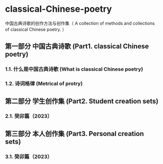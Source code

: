 # classical-Chinese-poetry
中国古典诗歌的创作方法与创作集（ A collection of methods and collections of classical Chinese poetry. ）
## 第一部分 中国古典诗歌 (Part1. classical Chinese poetry)
### 1.1. 什么是中国古典诗歌 (What is classical Chinese poetry)
### 1.2. 诗词格律 (Metrical of protry)
## 第二部分 学生创作集 (Part2. Student creation sets)
### 2.1. 癸卯篇（2023）
## 第三部分 本人创作集 (Part3. Personal creation sets)
### 3.1. 癸卯篇（2023）
